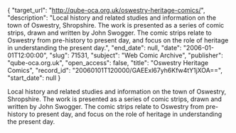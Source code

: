 {
  "target_url": "http://qube-oca.org.uk/oswestry-heritage-comics/", 
  "description": "Local history and related studies and information on the town of Oswestry, Shropshire. The work is presented as a series of comic strips, drawn and written by John Swogger. The comic strips relate to Oswestry from pre-history to present day, and focus on the role of heritage in understanding the present day.", 
  "end_date": null, 
  "date": "2006-01-01T12:00:00", 
  "slug": 71531, 
  "subject": "Web Comic Archive", 
  "publisher": "qube-oca.org.uk", 
  "open_access": false, 
  "title": "Oswestry Heritage Comics", 
  "record_id": "20060101T120000/GAEExl67yh6Kfw4tY1jXOA==", 
  "start_date": null
}

Local history and related studies and information on the town of Oswestry, Shropshire. The work is presented as a series of comic strips, drawn and written by John Swogger. The comic strips relate to Oswestry from pre-history to present day, and focus on the role of heritage in understanding the present day.